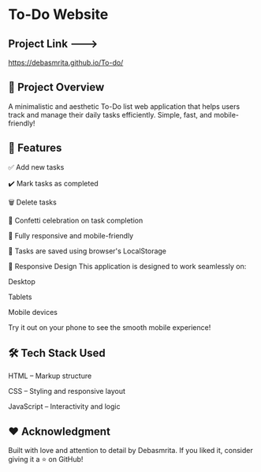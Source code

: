 # To-Do Website

## Project Link --->

https://debasmrita.github.io/To-do/

## 🚀 Project Overview
A minimalistic and aesthetic To-Do list web application that helps users track and manage their daily tasks efficiently. Simple, fast, and mobile-friendly!

## 🌟 Features
✅ Add new tasks

✔️ Mark tasks as completed

🗑️ Delete tasks

🎉 Confetti celebration on task completion

📱 Fully responsive and mobile-friendly

💾 Tasks are saved using browser's LocalStorage

📱 Responsive Design
This application is designed to work seamlessly on:

Desktop

Tablets

Mobile devices

Try it out on your phone to see the smooth mobile experience!

## 🛠 Tech Stack Used
HTML – Markup structure

CSS – Styling and responsive layout

JavaScript – Interactivity and logic

## ❤️ Acknowledgment
Built with love and attention to detail by Debasmrita.
If you liked it, consider giving it a ⭐ on GitHub!